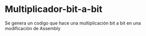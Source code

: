 # Multiplicador-bit-a-bit
Se genera un codigo que hace una multiplicación bit a bit en una modificación de Assembly
